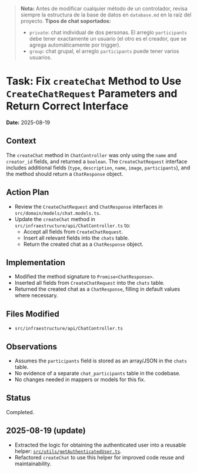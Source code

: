 > **Nota:** Antes de modificar cualquier método de un controlador, revisa siempre la estructura de la base de datos en `database.md` en la raíz del proyecto.
> **Tipos de chat soportados:**  
>
> - `private`: chat individual de dos personas. El arreglo `participants` debe tener exactamente un usuario (el otro es el creador, que se agrega automáticamente por trigger).  
> - `group`: chat grupal, el arreglo `participants` puede tener varios usuarios.
>
# Task: Fix `createChat` Method to Use `CreateChatRequest` Parameters and Return Correct Interface

**Date:** 2025-08-19

## Context

The `createChat` method in `ChatController` was only using the `name` and `creator_id` fields, and returned a `boolean`. The `CreateChatRequest` interface includes additional fields (`type`, `description`, `name`, `image`, `participants`), and the method should return a `ChatResponse` object.

## Action Plan

- Review the `CreateChatRequest` and `ChatResponse` interfaces in `src/domain/models/chat.models.ts`.
- Update the `createChat` method in `src/infraestructure/api/ChatController.ts` to:
  - Accept all fields from `CreateChatRequest`.
  - Insert all relevant fields into the `chats` table.
  - Return the created chat as a `ChatResponse` object.

## Implementation

- Modified the method signature to `Promise<ChatResponse>`.
- Inserted all fields from `CreateChatRequest` into the `chats` table.
- Returned the created chat as a `ChatResponse`, filling in default values where necessary.

## Files Modified

- `src/infraestructure/api/ChatController.ts`

## Observations

- Assumes the `participants` field is stored as an array/JSON in the `chats` table.
- No evidence of a separate `chat_participants` table in the codebase.
- No changes needed in mappers or models for this fix.

## Status

Completed.

## 2025-08-19 (update)

- Extracted the logic for obtaining the authenticated user into a reusable helper: [`src/utils/getAuthenticatedUser.ts`](../src/utils/getAuthenticatedUser.ts).
- Refactored `createChat` to use this helper for improved code reuse and maintainability.
